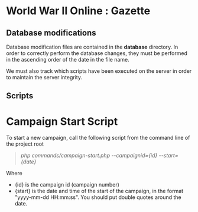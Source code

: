 # World War II Online : Gazette

## Database modifications
Database modification files are contained in the **database** directory. In order
to correctly perform the database changes, they must be performed in the ascending
order of the date in the file name.

We must also track which scripts have been executed on the server in order to
maintain the server integrity.

## Scripts
# Campaign Start Script
To start a new campaign, call the following script from the command line of the project root

> *php commands/campaign-start.php --campaignid={id} --start={date}*

Where
* {id} is the campaign id (campaign number)
* {start} is the date and time of the start of the campaign, in the format "yyyy-mm-dd HH:mm:ss". You should put double quotes around the date.

